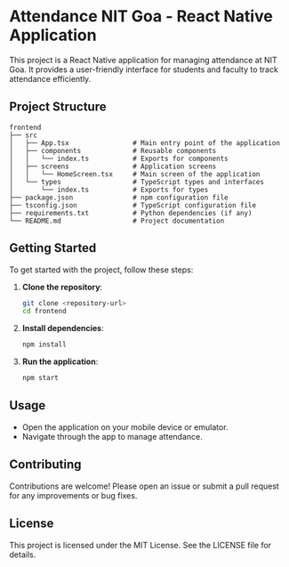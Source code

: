 # Attendance NIT Goa - React Native Application

This project is a React Native application for managing attendance at NIT Goa. It provides a user-friendly interface for students and faculty to track attendance efficiently.

## Project Structure

```
frontend
├── src
│   ├── App.tsx                # Main entry point of the application
│   ├── components             # Reusable components
│   │   └── index.ts           # Exports for components
│   ├── screens                # Application screens
│   │   └── HomeScreen.tsx     # Main screen of the application
│   └── types                  # TypeScript types and interfaces
│       └── index.ts           # Exports for types
├── package.json               # npm configuration file
├── tsconfig.json              # TypeScript configuration file
├── requirements.txt           # Python dependencies (if any)
└── README.md                  # Project documentation
```

## Getting Started

To get started with the project, follow these steps:

1. **Clone the repository**:
   ```bash
   git clone <repository-url>
   cd frontend
   ```

2. **Install dependencies**:
   ```bash
   npm install
   ```

3. **Run the application**:
   ```bash
   npm start
   ```

## Usage

- Open the application on your mobile device or emulator.
- Navigate through the app to manage attendance.

## Contributing

Contributions are welcome! Please open an issue or submit a pull request for any improvements or bug fixes.

## License

This project is licensed under the MIT License. See the LICENSE file for details.
